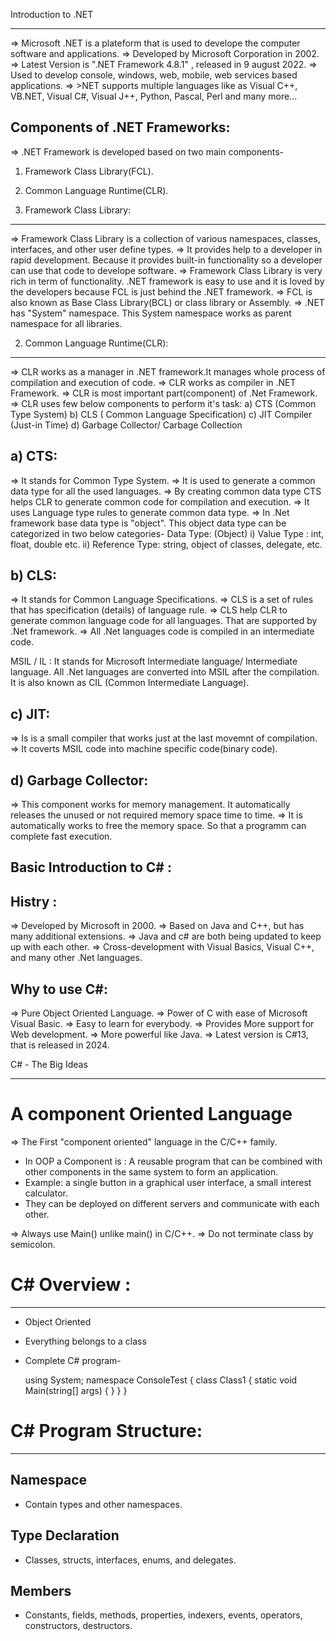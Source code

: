 Introduction to .NET
**********************
=> Microsoft .NET is a plateform that is used to develope the computer software and applications.
=> Developed by Microsoft Corporation in 2002.
=> Latest Version is ".NET Framework 4.8.1" , released in 9 august 2022.
=> Used to develop console, windows, web, mobile, web services based applications.
=> >NET supports multiple languages like as Visual C++, VB.NET, Visual C#, Visual J++, Python, Pascal, Perl and many more...

Components of .NET Frameworks:
-------------------------------
=> .NET Framework is developed based on two main components-
  1) Framework Class Library(FCL).
  2) Common Language Runtime(CLR).

1) Framework Class Library:
----------------------------
=> Framework Class Library is a collection of various namespaces, classes, interfaces, and other user define types.
=> It provides help to a developer in rapid development. Because it provides built-in functionality so a developer can use that code to develope software.
=> Framework Class Library is very rich in term of functionality. .NET framework is easy to use and it is loved by the developers because FCL is just behind the .NET framework.
=> FCL is also known as Base Class Library(BCL) or class library or Assembly.
=> .NET has "System" namespace. This System namespace works as parent namespace for all libraries.

2) Common Language Runtime(CLR):
--------------------------------
=> CLR works as a manager in .NET framework.It manages whole process of compilation and execution of code.
=> CLR works as compiler in .NET Framework.
=> CLR is most important part(component) of .Net Framework.
=> CLR uses few below components to perform it's task:
  a) CTS (Common Type System)
  b) CLS ( Common Language Specification)
  c) JIT Compiler (Just-in Time)
  d) Garbage Collector/ Carbage Collection

a) CTS:
--------
=> It stands for Common Type System.
=> It is used to generate a common data type for all the used languages.
=> By creating common data type CTS helps CLR to generate common code for compilation and execution.
=> It uses Language type rules to generate common data type.
=> In .Net framework base data type is "object". This object data type can be categorized in two below categories-
    Data Type: (Object)
        i) Value Type : int, float, double etc.
        ii) Reference Type: string, object of classes, delegate, etc.

b) CLS:
--------
=> It stands for Common Language Specifications.
=> CLS is a set of rules that has specification (details) of language rule.
=> CLS help CLR to generate common language code for all languages. That are supported by .Net framework.
=> All .Net languages code is compiled in an intermediate code.

MSIL / IL : It stands for Microsoft Intermediate language/ Intermediate language. All .Net languages are converted into MSIL after the compilation. It is also known as CIL (Common Intermediate Language).

c) JIT:
-------
=> Is is a small compiler that works just at the last movemnt of compilation.
=> It coverts MSIL code into machine specific code(binary code).

d) Garbage Collector:
---------------------
=> This component works for memory management. It automatically releases the unused or not required memory space time to time.
=> It is automatically works to free the memory space. So that a programm can complete fast execution.

Basic Introduction to C# :
---------------------------
Histry :
--------
=> Developed by Microsoft in 2000.
=> Based on Java and C++, but has many additional extensions.
=> Java and c# are both being updated to keep up with each other.
=> Cross-development with Visual Basics, Visual C++, and many other .Net languages.

Why to use C#:
---------------
=> Pure Object Oriented Language.
=> Power of C with ease of Microsoft Visual Basic.
=> Easy to learn for everybody.
=> Provides More support for Web development.
=> More powerful like Java.
=> Latest version is C#13, that is released in 2024.

C# - The Big Ideas
*******************
# A component Oriented Language
=> The First "component oriented" language in the C/C++ family.
  * In OOP a Component is : A reusable program that can be combined with other components in the same system to form an application.
  * Example: a single button in a graphical user interface, a small interest calculator.
  * They can be deployed on different servers and communicate with each other.

=> Always use Main() unlike main() in C/C++.
=> Do not terminate class by semicolon.

# C# Overview :
---------------
* Object Oriented
* Everything belongs to a class
* Complete C# program-

  using System;
  namespace ConsoleTest
  {
    class Class1
    {
      static void Main(string[] args)
        {
        }
    }
  }

# C# Program Structure:
-----------------------
## Namespace
  * Contain types and other namespaces.
## Type Declaration
  * Classes, structs, interfaces, enums, and delegates.
## Members
  * Constants, fields, methods, properties, indexers, events, operators, constructors, destructors.









